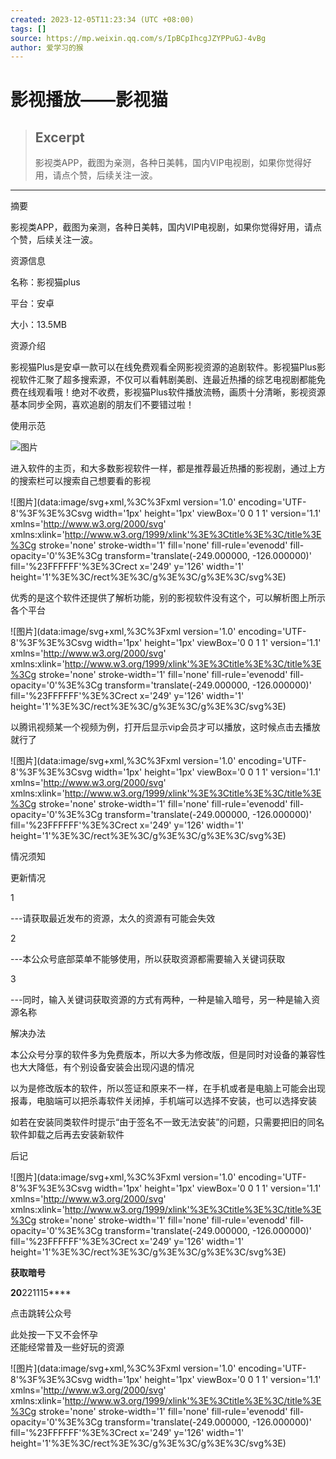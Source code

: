 ```yaml
---
created: 2023-12-05T11:23:34 (UTC +08:00)
tags: []
source: https://mp.weixin.qq.com/s/IpBCpIhcgJZYPPuGJ-4vBg
author: 爱学习的猴
---
```


# 影视播放——影视猫

> ## Excerpt
> 影视类APP，截图为亲测，各种日美韩，国内VIP电视剧，如果你觉得好用，请点个赞，后续关注一波。

---
摘要

影视类APP，截图为亲测，各种日美韩，国内VIP电视剧，如果你觉得好用，请点个赞，后续关注一波。

资源信息  

名称：影视猫plus  

平台：安卓

大小：13.5MB

资源介绍

影视猫Plus是安卓一款可以在线免费观看全网影视资源的追剧软件。影视猫Plus影视软件汇聚了超多搜索源，不仅可以看韩剧美剧、连最近热播的综艺电视剧都能免费在线观看哦！绝对不收费，影视猫Plus软件播放流畅，画质十分清晰，影视资源基本同步全网，喜欢追剧的朋友们不要错过啦！

使用示范

![图片](https://mmbiz.qpic.cn/sz_mmbiz_jpg/MgqDot4KnLMVDApuWzia8GiafibDcgDR7fuoQ8KEUzWaD5cYtqleTpvcQCoC1vug6rfGa5uC3SmKo3kMwWP9swfdw/640?wx_fmt=jpeg&wxfrom=5&wx_lazy=1&wx_co=1)

进入软件的主页，和大多数影视软件一样，都是推荐最近热播的影视剧，通过上方的搜索栏可以搜索自己想要看的影视  

![图片](data:image/svg+xml,%3C%3Fxml version='1.0' encoding='UTF-8'%3F%3E%3Csvg width='1px' height='1px' viewBox='0 0 1 1' version='1.1' xmlns='http://www.w3.org/2000/svg' xmlns:xlink='http://www.w3.org/1999/xlink'%3E%3Ctitle%3E%3C/title%3E%3Cg stroke='none' stroke-width='1' fill='none' fill-rule='evenodd' fill-opacity='0'%3E%3Cg transform='translate(-249.000000, -126.000000)' fill='%23FFFFFF'%3E%3Crect x='249' y='126' width='1' height='1'%3E%3C/rect%3E%3C/g%3E%3C/g%3E%3C/svg%3E)

优秀的是这个软件还提供了解析功能，别的影视软件没有这个，可以解析图上所示各个平台

![图片](data:image/svg+xml,%3C%3Fxml version='1.0' encoding='UTF-8'%3F%3E%3Csvg width='1px' height='1px' viewBox='0 0 1 1' version='1.1' xmlns='http://www.w3.org/2000/svg' xmlns:xlink='http://www.w3.org/1999/xlink'%3E%3Ctitle%3E%3C/title%3E%3Cg stroke='none' stroke-width='1' fill='none' fill-rule='evenodd' fill-opacity='0'%3E%3Cg transform='translate(-249.000000, -126.000000)' fill='%23FFFFFF'%3E%3Crect x='249' y='126' width='1' height='1'%3E%3C/rect%3E%3C/g%3E%3C/g%3E%3C/svg%3E)

以腾讯视频某一个视频为例，打开后显示vip会员才可以播放，这时候点击去播放就行了

![图片](data:image/svg+xml,%3C%3Fxml version='1.0' encoding='UTF-8'%3F%3E%3Csvg width='1px' height='1px' viewBox='0 0 1 1' version='1.1' xmlns='http://www.w3.org/2000/svg' xmlns:xlink='http://www.w3.org/1999/xlink'%3E%3Ctitle%3E%3C/title%3E%3Cg stroke='none' stroke-width='1' fill='none' fill-rule='evenodd' fill-opacity='0'%3E%3Cg transform='translate(-249.000000, -126.000000)' fill='%23FFFFFF'%3E%3Crect x='249' y='126' width='1' height='1'%3E%3C/rect%3E%3C/g%3E%3C/g%3E%3C/svg%3E)

情况须知

更新情况

1

\---请获取最近发布的资源，太久的资源有可能会失效

2

\---本公众号底部菜单不能够使用，所以获取资源都需要输入关键词获取

3

\---同时，输入关键词获取资源的方式有两种，一种是输入暗号，另一种是输入资源名称

解决办法

本公众号分享的软件多为免费版本，所以大多为修改版，但是同时对设备的兼容性也大大降低，有个别设备安装会出现闪退的情况

以为是修改版本的软件，所以签证和原来不一样，在手机或者是电脑上可能会出现报毒，电脑端可以把杀毒软件关闭掉，手机端可以选择不安装，也可以选择安装

如若在安装同类软件时提示“由于签名不一致无法安装”的问题，只需要把旧的同名软件卸载之后再去安装新软件

后记

![图片](data:image/svg+xml,%3C%3Fxml version='1.0' encoding='UTF-8'%3F%3E%3Csvg width='1px' height='1px' viewBox='0 0 1 1' version='1.1' xmlns='http://www.w3.org/2000/svg' xmlns:xlink='http://www.w3.org/1999/xlink'%3E%3Ctitle%3E%3C/title%3E%3Cg stroke='none' stroke-width='1' fill='none' fill-rule='evenodd' fill-opacity='0'%3E%3Cg transform='translate(-249.000000, -126.000000)' fill='%23FFFFFF'%3E%3Crect x='249' y='126' width='1' height='1'%3E%3C/rect%3E%3C/g%3E%3C/g%3E%3C/svg%3E)

**获取暗号**

**20**221115****

点击跳转公众号  

此处按一下又不会怀孕  
还能经常普及一些好玩的资源

![图片](data:image/svg+xml,%3C%3Fxml version='1.0' encoding='UTF-8'%3F%3E%3Csvg width='1px' height='1px' viewBox='0 0 1 1' version='1.1' xmlns='http://www.w3.org/2000/svg' xmlns:xlink='http://www.w3.org/1999/xlink'%3E%3Ctitle%3E%3C/title%3E%3Cg stroke='none' stroke-width='1' fill='none' fill-rule='evenodd' fill-opacity='0'%3E%3Cg transform='translate(-249.000000, -126.000000)' fill='%23FFFFFF'%3E%3Crect x='249' y='126' width='1' height='1'%3E%3C/rect%3E%3C/g%3E%3C/g%3E%3C/svg%3E)
